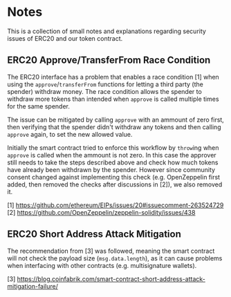 # Notes

This is a collection of small notes and explanations regarding security issues
of ERC20 and our token contract.

## ERC20 Approve/TransferFrom Race Condition

The ERC20 interface has a problem that enables a race condition [1] when using
the `approve`/`transferFrom` functions for letting a third party (the spender)
withdraw money. The race condition allows the spender to withdraw more tokens
than intended when `approve` is called multiple times for the same spender.

The issue can be mitigated by calling `approve` with an ammount of zero first,
then verifying that the spender didn't withdraw any tokens and then calling
`approve` again, to set the new allowed value.

Initially the smart contract tried to enforce this workflow by `throw`ing when
`approve` is called when the ammount is not zero. In this case the approver
still needs to take the steps described above and check how much tokens have
already been withdrawn by the spender. However since community consent changed
against implementing this check (e.g. OpenZeppelin first added, then removed
the checks after discussions in [2]), we also removed it.

[1] https://github.com/ethereum/EIPs/issues/20#issuecomment-263524729  
[2] https://github.com/OpenZeppelin/zeppelin-solidity/issues/438

## ERC20 Short Address Attack Mitigation

The recommendation from [3] was followed, meaning the smart contract will not
check the payload size (`msg.data.length`), as it can cause problems when
interfacing with other contracts (e.g. multisignature wallets).

[3] https://blog.coinfabrik.com/smart-contract-short-address-attack-mitigation-failure/
